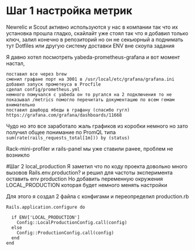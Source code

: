 # Шаг 1 настройка метрик

Newrelic и Scout активно используются у нас в компании так что их установка прошла гладко, скайлайт уже стоял так что я добавил только ключ, залил конечно в репозиторий но он не секьюрный а поднимать тут Dotfiles или другую систему доставки ENV вне скоупа задания

Я давно хотел посмотреть yabeda-prometheus-grafanа и вот момент настал,

    поставил все через brew
    сменил графане порт на 3001 в /usr/local/etc/grafana/grafana.ini
    добавил запуск прометеуса в Procfile
    сделал config/prometheus.yml
    немного помучался с yabeda он то ругался на 2 подключения то не показывал /metrics помогло перечитать документацию по всем гемам внимательно
    поставил дашборд ябеды в графану (спасибо гугл) https://grafana.com/grafana/dashboards/11668

Чудо но это все заработало жаль графиков из коробки немного но зато получил общее понимание по PromQL типа `sum(rate(rails_requests_total[1m])) by (status)`

Rack-mini-profiler и rails-panel мы уже ставили ранее, проблем не возникло

#Шаг 2 local_production
Я заметил что по коду проекта довольно много вызовов Rails.env.production? и решил для частоты эксперимента оставить env production
Но добавить переменную окружения LOCAL_PRODUCTION которая будет немного менять настройки

Для этого я создал 2 файла с конфигами и переопределил production.rb

    Rails.application.configure do

      if ENV['LOCAL_PRODUCTION']
        Config::LocalProductionConfig.call(config)
      else
        Config::ProductionConfig.call(config)
      end
    end
